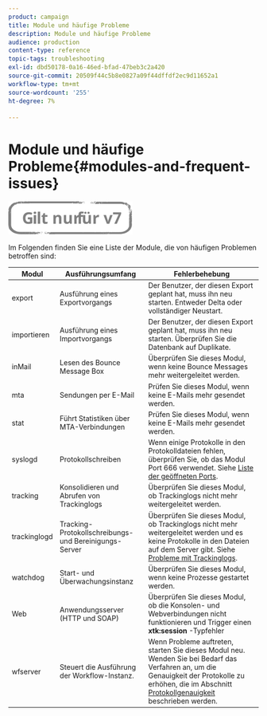 ```yaml
---
product: campaign
title: Module und häufige Probleme
description: Module und häufige Probleme
audience: production
content-type: reference
topic-tags: troubleshooting
exl-id: dbd50178-0a16-46ed-bfad-47beb3c2a420
source-git-commit: 20509f44c5b8e0827a09f44dffdf2ec9d11652a1
workflow-type: tm+mt
source-wordcount: '255'
ht-degree: 7%

---
```


# Module und häufige Probleme{#modules-and-frequent-issues}

![](../../assets/v7-only.svg)

Im Folgenden finden Sie eine Liste der Module, die von häufigen Problemen betroffen sind:

<table> 
 <thead> 
  <tr> 
   <th> Modul </th> 
   <th> Ausführungsumfang </th> 
   <th> Fehlerbehebung </th> 
  </tr> 
 </thead> 
 <tbody> 
  <tr> 
   <td> export </td> 
   <td> Ausführung eines Exportvorgangs<br /> </td> 
   <td> Der Benutzer, der diesen Export geplant hat, muss ihn neu starten. Entweder Delta oder vollständiger Neustart.<br /> </td> 
  </tr> 
  <tr> 
   <td> importieren </td> 
   <td> Ausführung eines Importvorgangs<br /> </td> 
   <td> Der Benutzer, der diesen Export geplant hat, muss ihn neu starten. Überprüfen Sie die Datenbank auf Duplikate.<br /> </td> 
  </tr> 
  <tr> 
   <td> inMail </td> 
   <td> Lesen des Bounce Message Box<br /> </td> 
   <td> Überprüfen Sie dieses Modul, wenn keine Bounce Messages mehr weitergeleitet werden.<br /> </td> 
  </tr> 
  <tr> 
   <td> mta </td> 
   <td> Sendungen per E-Mail<br /> </td> 
   <td> Prüfen Sie dieses Modul, wenn keine E-Mails mehr gesendet werden.<br /> </td> 
  </tr> 
  <tr> 
   <td> stat </td> 
   <td> Führt Statistiken über MTA-Verbindungen<br /> </td> 
   <td> Prüfen Sie dieses Modul, wenn keine E-Mails mehr gesendet werden.<br /> </td> 
  </tr> 
  <tr> 
   <td> syslogd </td> 
   <td> Protokollschreiben<br /> </td> 
   <td> Wenn einige Protokolle in den Protokolldateien fehlen, überprüfen Sie, ob das Modul Port 666 verwendet. Siehe <a href="../../production/using/general-architecture.md#list-of-open-ports" target="_blank">Liste der geöffneten Ports</a>.<br /> </td> 
  </tr> 
  <tr> 
   <td> tracking </td> 
   <td> Konsolidieren und Abrufen von Trackinglogs<br /> </td> 
   <td> Überprüfen Sie dieses Modul, ob Trackinglogs nicht mehr weitergeleitet werden.<br /> </td> 
  </tr> 
  <tr> 
   <td> trackinglogd </td> 
   <td> Tracking-Protokollschreibungs- und Bereinigungs-Server<br /> </td> 
   <td> Überprüfen Sie dieses Modul, ob Trackinglogs nicht mehr weitergeleitet werden und es keine Protokolle in den Dateien auf dem Server gibt. Siehe <a href="../../production/using/tracking-logs-issues.md" target="_blank">Probleme mit Trackinglogs</a>.<br /> </td> 
  </tr> 
  <tr> 
   <td> watchdog </td> 
   <td> Start- und Überwachungsinstanz<br /> </td> 
   <td> Überprüfen Sie dieses Modul, wenn keine Prozesse gestartet werden.<br /> </td> 
  </tr> 
  <tr> 
   <td> Web </td> 
   <td> Anwendungsserver (HTTP und SOAP)<br /> </td> 
   <td> Überprüfen Sie dieses Modul, ob die Konsolen- und Webverbindungen nicht funktionieren und Trigger einen <strong>xtk:session</strong> -Typfehler<br /> </td> 
  </tr> 
  <tr> 
   <td> wfserver </td> 
   <td> Steuert die Ausführung der Workflow-Instanz.<br /> </td> 
   <td> Wenn Probleme auftreten, starten Sie dieses Modul neu. Wenden Sie bei Bedarf das Verfahren an, um die Genauigkeit der Protokolle zu erhöhen, die im Abschnitt <a href="../../production/using/log-precision.md" target="_blank">Protokollgenauigkeit</a> beschrieben werden.<br /> </td> 
  </tr> 
 </tbody> 
</table>
